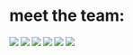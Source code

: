 <h1> meet the team: </h1>

<img align="center" src="https://github-readme-stats.vercel.app/api?username=proJM-Coding&show_icons=true&theme=dark" />
  
<img align="center" src="https://github-readme-stats.vercel.app/api/top-langs/?username=proJM-Coding&layout=compact&theme=dark" />

<img align="center" src="https://github-readme-stats.vercel.app/api?username=Planeflyer11&show_icons=true&theme=dark" />
  
<img align="center" src="https://github-readme-stats.vercel.app/api/top-langs/?username=Planeflyer11&layout=compact&theme=dark" />

<img align="center" src="https://github-readme-stats.vercel.app/api?username=SliderOnTheBlack&show_icons=true&theme=dark" />

<img align="center" src="https://github-readme-stats.vercel.app/api/top-langs/?username=SliderOnTheBlack&layout=compact&theme=dark" />

